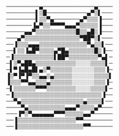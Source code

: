 ─────────▄──────────────▄────
────────▌▒█───────────▄▀▒▌───
────────▌▒▒▀▄───────▄▀▒▒▒▐───
───────▐▄▀▒▒▀▀▀▀▄▄▄▀▒▒▒▒▒▐───
─────▄▄▀▒▒▒▒▒▒▒▒▒▒▒█▒▒▄█▒▐───
───▄▀▒▒▒▒▒▒▒▒▒▒▒▒▒▒▒▀██▀▒▌───
──▐▒▒▒▄▄▄▒▒▒▒▒▒▒▒▒▒▒▒▒▀▄▒▒▌──
──▌▒▒▐▄█▀▒▒▒▒▄▀█▄▒▒▒▒▒▒▒█▒▐──
─▐▒▒▒▒▒▒▒▒▒▒▒▌██▀▒▒▒▒▒▒▒▒▀▄▌─
─▌▒▀▄██▄▒▒▒▒▒▒▒▒▒▒▒░░░░▒▒▒▒▌─
─▌▀▐▄█▄█▌▄▒▀▒▒▒▒▒▒░░░░░░▒▒▒▐─
▐▒▀▐▀▐▀▒▒▄▄▒▄▒▒▒▒▒░░░░░░▒▒▒▒▌
▐▒▒▒▀▀▄▄▒▒▒▄▒▒▒▒▒▒░░░░░░▒▒▒▐─
─▌▒▒▒▒▒▒▀▀▀▒▒▒▒▒▒▒▒░░░░▒▒▒▒▌─
─▐▒▒▒▒▒▒▒▒▒▒▒▒▒▒▒▒▒▒▒▒▒▒▒▒▐──
──▀▄▒▒▒▒▒▒▒▒▒▒▒▒▒▒▒▒▒▄▒▒▒▒▌──
────▀▄▒▒▒▒▒▒▒▒▒▒▄▄▄▀▒▒▒▒▄▀───
───▐▀▒▀▄▄▄▄▄▄▀▀▀▒▒▒▒▒▄▄▀─────
──▐▒▒▒▒▒▒▒▒▒▒▒▒▒▒▒▒▀▀────────
──▐▒▒▒▒▒▒▒▒▒▒▒▒▒▒▒▒▒▒▀▀──────
